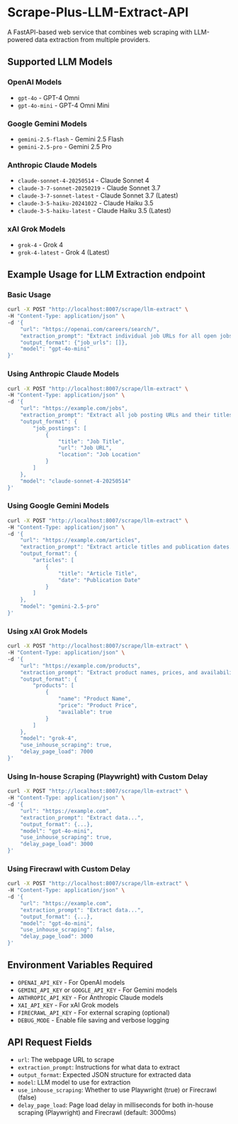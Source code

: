 # Scrape-Plus-LLM-Extract-API

A FastAPI-based web service that combines web scraping with LLM-powered data extraction from multiple providers.

## Supported LLM Models

### OpenAI Models
- `gpt-4o` - GPT-4 Omni
- `gpt-4o-mini` - GPT-4 Omni Mini

### Google Gemini Models  
- `gemini-2.5-flash` - Gemini 2.5 Flash
- `gemini-2.5-pro` - Gemini 2.5 Pro

### Anthropic Claude Models
- `claude-sonnet-4-20250514` - Claude Sonnet 4
- `claude-3-7-sonnet-20250219` - Claude Sonnet 3.7
- `claude-3-7-sonnet-latest` - Claude Sonnet 3.7 (Latest)
- `claude-3-5-haiku-20241022` - Claude Haiku 3.5
- `claude-3-5-haiku-latest` - Claude Haiku 3.5 (Latest)

### xAI Grok Models
- `grok-4` - Grok 4
- `grok-4-latest` - Grok 4 (Latest)

## Example Usage for LLM Extraction endpoint

### Basic Usage
```bash
curl -X POST "http://localhost:8007/scrape/llm-extract" \
-H "Content-Type: application/json" \
-d '{
    "url": "https://openai.com/careers/search/",
    "extraction_prompt": "Extract individual job URLs for all open jobs in USA or Canada from this markdown content. Only include direct job posting URLs.",
    "output_format": {"job_urls": []},
    "model": "gpt-4o-mini"
}'
```

### Using Anthropic Claude Models
```bash
curl -X POST "http://localhost:8007/scrape/llm-extract" \
-H "Content-Type: application/json" \
-d '{
    "url": "https://example.com/jobs",
    "extraction_prompt": "Extract all job posting URLs and their titles from this page.",
    "output_format": {
        "job_postings": [
            {
                "title": "Job Title",
                "url": "Job URL",
                "location": "Job Location"
            }
        ]
    },
    "model": "claude-sonnet-4-20250514"
}'
```

### Using Google Gemini Models
```bash
curl -X POST "http://localhost:8007/scrape/llm-extract" \
-H "Content-Type: application/json" \
-d '{
    "url": "https://example.com/articles",
    "extraction_prompt": "Extract article titles and publication dates.",
    "output_format": {
        "articles": [
            {
                "title": "Article Title",
                "date": "Publication Date"
            }
        ]
    },
    "model": "gemini-2.5-pro"
}'
```

### Using xAI Grok Models
```bash
curl -X POST "http://localhost:8007/scrape/llm-extract" \
-H "Content-Type: application/json" \
-d '{
    "url": "https://example.com/products",
    "extraction_prompt": "Extract product names, prices, and availability status.",
    "output_format": {
        "products": [
            {
                "name": "Product Name",
                "price": "Product Price",
                "available": true
            }
        ]
    },
    "model": "grok-4",
    "use_inhouse_scraping": true,
    "delay_page_load": 7000
}'
```

### Using In-house Scraping (Playwright) with Custom Delay
```bash
curl -X POST "http://localhost:8007/scrape/llm-extract" \
-H "Content-Type: application/json" \
-d '{
    "url": "https://example.com",
    "extraction_prompt": "Extract data...",
    "output_format": {...},
    "model": "gpt-4o-mini",
    "use_inhouse_scraping": true,
    "delay_page_load": 3000
}'
```

### Using Firecrawl with Custom Delay
```bash
curl -X POST "http://localhost:8007/scrape/llm-extract" \
-H "Content-Type: application/json" \
-d '{
    "url": "https://example.com",
    "extraction_prompt": "Extract data...",
    "output_format": {...},
    "model": "gpt-4o-mini",
    "use_inhouse_scraping": false,
    "delay_page_load": 3000
}'
```

## Environment Variables Required

- `OPENAI_API_KEY` - For OpenAI models
- `GEMINI_API_KEY` or `GOOGLE_API_KEY` - For Gemini models
- `ANTHROPIC_API_KEY` - For Anthropic Claude models
- `XAI_API_KEY` - For xAI Grok models
- `FIRECRAWL_API_KEY` - For external scraping (optional)
- `DEBUG_MODE` - Enable file saving and verbose logging

## API Request Fields

- `url`: The webpage URL to scrape
- `extraction_prompt`: Instructions for what data to extract
- `output_format`: Expected JSON structure for extracted data
- `model`: LLM model to use for extraction
- `use_inhouse_scraping`: Whether to use Playwright (true) or Firecrawl (false)
- `delay_page_load`: Page load delay in milliseconds for both in-house scraping (Playwright) and Firecrawl (default: 3000ms)